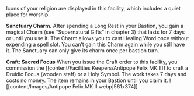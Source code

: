 Icons of your religion are displayed in this facility, which includes a quiet place for worship.

**Sanctuary Charm.** After spending a Long Rest in your Bastion, you gain a magical Charm (see “Supernatural Gifts” in chapter 3) that lasts for 7 days or until you use it. The Charm allows you to cast Healing Word once without expending a spell slot. You can’t gain this Charm again while you still have it. The Sanctuary can only give its charm once per bastion turn.

**Craft: Sacred Focus** When you issue the Craft order to this facility, you commission the [[content/Facilities Keepers/Antipope Felix MK.II]] to craft a Druidic Focus (wooden staff) or a Holy Symbol. The work takes 7 days and costs no money. The item remains in your Bastion until you claim it.
![[content/Images/Antipope Felix MK II.webp|561x374]]